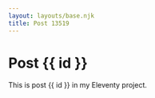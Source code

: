 ```yaml
---
layout: layouts/base.njk
title: Post 13519
---
```


# Post {{ id }}

This is post {{ id }} in my Eleventy project.
